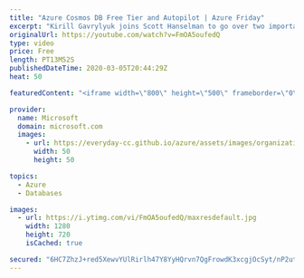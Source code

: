 ```yaml
---
title: "Azure Cosmos DB Free Tier and Autopilot | Azure Friday"
excerpt: "Kirill Gavrylyuk joins Scott Hanselman to go over two important updates to Azure Cosmos DB: Free Tier and Autopilot. Free Tier enables you to run small applications using Azure Cosmos DB free of charge for as long as you like. Autopilot enables developers to only pay for the Azure Cosmos DB usage they"
originalUrl: https://youtube.com/watch?v=FmOA5oufedQ
type: video
price: Free
length: PT13M52S
publishedDateTime: 2020-03-05T20:44:29Z
heat: 50

featuredContent: "<iframe width=\"800\" height=\"500\" frameborder=\"0\" src=\"https://www.youtube.com/embed/FmOA5oufedQ\" allow=\"accelerometer; autoplay; encrypted-media; gyroscope; picture-in-picture\" allowfullscreen></iframe>"

provider:
  name: Microsoft
  domain: microsoft.com
  images:
    - url: https://everyday-cc.github.io/azure/assets/images/organizations/microsoft.com-50x50.jpg
      width: 50
      height: 50

topics:
  - Azure
  - Databases

images:
  - url: https://i.ytimg.com/vi/FmOA5oufedQ/maxresdefault.jpg
    width: 1280
    height: 720
    isCached: true

secured: "6HC7ZhzJ+red5XewvYUlRirlh47Y8YyHQrvn7QgFrowdK3xcgjOcSyt/nP2ut4CRTC6/AGGyzOPjEPn1GjOn3oiMj1rdpHWS5akCkpHA6RGIjHThnUas86+JuOyx2R+D+VYrSliHEi2A2wRfjnKg4yBT9ceNGBMhk3UHNjw0fzWuenYHM0f9oyTBNNJLnelAe1j9ZFaTFktPDrp3cE5snv02Doa6Vpob5/YGgRSMdAiS64+iMjac2sET+UFqf3hraahmwvN5aXcQmMnWbqo5DxdzDRELcwPTcsYQWlv/5QuOA/ziZ/YLCTQOxdZu3rp84kHsUjpLnEWcs+uNNbUlBBlYLO1QM0FetAc5fP/07+rmX0UYqEVuvhW0JWRyzA0IggZ9Fy+z/z3lX1CYrnWcr2dzgcXZgsFg5vGY8MnuplA=;jg8hiujpdAzXYTxx737M/w=="
---
```


